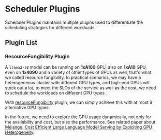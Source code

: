 # Scheduler Plugins

Scheduler Plugins maintains multiple plugins used to differentiate the scheduling strategies for different workloads.

## Plugin List

### ResourceFungibility Plugin

A `llama2-7B` model can be running on __1xA100__ GPU, also on __1xA10__ GPU, even on __1x4090__ and a variety of other types of GPUs as well, that's what we called resource fungibility. In practical scenarios, we may have a heterogeneous cluster with different GPU types, and high-end GPUs will stock out a lot, to meet the SLOs of the service as well as the cost, we need to schedule the workloads on different GPU types.

With [resourceFungibility](./pkg/plugins/resource_fungibility/README.md) plugin, we can simply achieve this with at most 8 alternative GPU types.

In the future, we need to explore the GPU usage dynamically, not only for the availability and cost, but also the performance. See related paper about [Mélange: Cost Efficient Large Language Model
Serving by Exploiting GPU Heterogeneity](https://arxiv.org/pdf/2404.14527).
